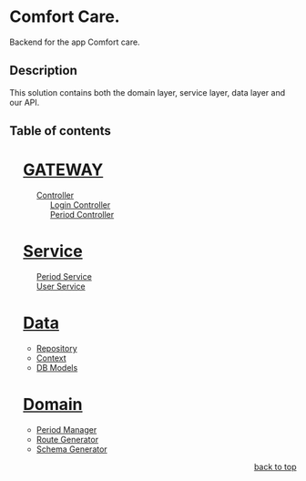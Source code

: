 <a name="readme-top"></a>

# Comfort Care.

Backend for the app Comfort care.

## Description

This solution contains both the domain layer, service layer, data layer and our API.

## Table of contents
<ul style="list-style-type: none;">
    <li>
        <h1><a href="#ComfortCare.Api">GATEWAY</a></h1>
        <ul>
            <li style="list-style: none;">
                <a href="#Controllers">Controller</a>
                <ul>
                    <li style="list-style: none;"><a href="#Controllers/LoginController">Login Controller</a></li>
                    <li style="list-style: none;"><a href="#Controllers/PeriodController">Period Controller</a></li>
                </ul>
            </li>
        </ul>
        <h1><a href="#Service">Service</a></h1>
        <ul>
            <li style="list-style: none;"><a href="#Service/PeriodService">Period Service</a></li>
            <li style="list-style: none;"><a href="#Service/UserService">User Service</a></li>
        </ul>
        <h1><a href="#Data">Data</a></h1>
        <ul>
            <li><a href="#Data/ComfortCareRepository">Repository</a></li>
            <li>
                <a href="#Data/ComfortCareDbContext">Context</a>
            <li><a href="#Data/Models">DB Models</a></li>
    </li>
</ul>
<h1><a href="#Domain">Domain</a></h1>
<ul>
    <li>
        <a href="#BusinessLogic/PeriodManager">Period Manager</a>
    <li><a href="#BusinessLogic/RouteGenerator">Route Generator</a></li>
    <li><a href="#BusinessLogic/SchemaGenerator">Schema Generator</a></li>
    </li>
</ul>
<p align="right"><a href="#readme-top">back to top</a></p>
